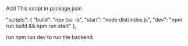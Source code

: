 Add This script in package.json

  "scripts": {
    "build": "npx tsc -b",
    "start": "node dist/index.js",
    "dev": "npm run build && npm run start"
  },

  run npm run dev to run the backend.